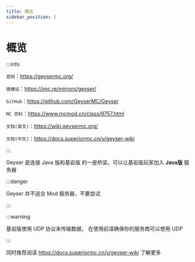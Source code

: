 ```yaml
---
title: 概览
sidebar_position: 1
---
```


# 概览

:::info

`官网`：https://geysermc.org/

`镜像站`：https://imc.re/mirrors/geyser/

`GitHub`：https://github.com/GeyserMC/Geyser

`MC 百科`：https://www.mcmod.cn/class/9757.html

`文档(英文)`：https://wiki.geysermc.org/

`文档(中文)`：https://docs.superiormc.cn/v/geyser-wiki

:::

Geyser 是连接 Java 版和基岩版 的一座桥梁。可以让基岩版玩家加入 **Java版** 服务器

:::danger

Geyser 并不适合 Mod 服务器，不要尝试

:::

:::warning

基岩版使用 UDP 协议来传输数据， 在使用前请确保你的服务商可以使用 UDP

:::

同时推荐阅读 https://docs.superiormc.cn/v/geyser-wiki 了解更多
